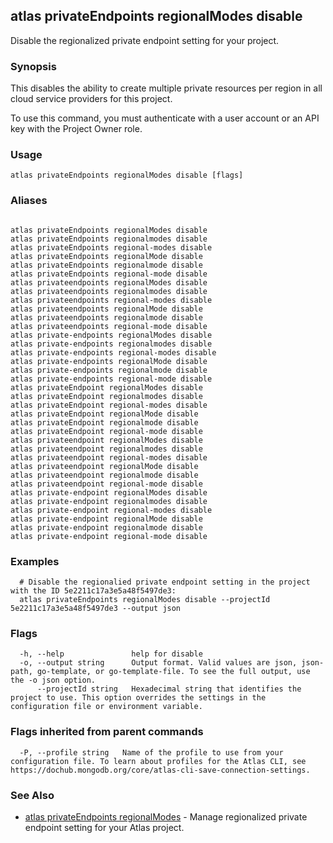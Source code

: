 ## atlas privateEndpoints regionalModes disable

Disable the regionalized private endpoint setting for your project.


### Synopsis

This disables the ability to create multiple private resources per region in all cloud service providers for this project.

To use this command, you must authenticate with a user account or an API key with the Project Owner role.


### Usage
```
atlas privateEndpoints regionalModes disable [flags]
```

### Aliases
```

atlas privateEndpoints regionalModes disable
atlas privateEndpoints regionalmodes disable
atlas privateEndpoints regional-modes disable
atlas privateEndpoints regionalMode disable
atlas privateEndpoints regionalmode disable
atlas privateEndpoints regional-mode disable
atlas privateendpoints regionalModes disable
atlas privateendpoints regionalmodes disable
atlas privateendpoints regional-modes disable
atlas privateendpoints regionalMode disable
atlas privateendpoints regionalmode disable
atlas privateendpoints regional-mode disable
atlas private-endpoints regionalModes disable
atlas private-endpoints regionalmodes disable
atlas private-endpoints regional-modes disable
atlas private-endpoints regionalMode disable
atlas private-endpoints regionalmode disable
atlas private-endpoints regional-mode disable
atlas privateEndpoint regionalModes disable
atlas privateEndpoint regionalmodes disable
atlas privateEndpoint regional-modes disable
atlas privateEndpoint regionalMode disable
atlas privateEndpoint regionalmode disable
atlas privateEndpoint regional-mode disable
atlas privateendpoint regionalModes disable
atlas privateendpoint regionalmodes disable
atlas privateendpoint regional-modes disable
atlas privateendpoint regionalMode disable
atlas privateendpoint regionalmode disable
atlas privateendpoint regional-mode disable
atlas private-endpoint regionalModes disable
atlas private-endpoint regionalmodes disable
atlas private-endpoint regional-modes disable
atlas private-endpoint regionalMode disable
atlas private-endpoint regionalmode disable
atlas private-endpoint regional-mode disable
```

### Examples

```
  # Disable the regionalied private endpoint setting in the project with the ID 5e2211c17a3e5a48f5497de3:
  atlas privateEndpoints regionalModes disable --projectId 5e2211c17a3e5a48f5497de3 --output json
```


### Flags

```
  -h, --help               help for disable
  -o, --output string      Output format. Valid values are json, json-path, go-template, or go-template-file. To see the full output, use the -o json option.
      --projectId string   Hexadecimal string that identifies the project to use. This option overrides the settings in the configuration file or environment variable.

```


### Flags inherited from parent commands

```
  -P, --profile string   Name of the profile to use from your configuration file. To learn about profiles for the Atlas CLI, see https://dochub.mongodb.org/core/atlas-cli-save-connection-settings.

```

### See Also


* [atlas privateEndpoints regionalModes](atlas_privateEndpoints_regionalModes.md)	- Manage regionalized private endpoint setting for your Atlas project.



